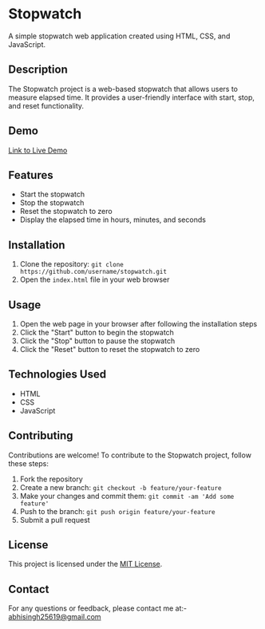 # Stopwatch

A simple stopwatch web application created using HTML, CSS, and JavaScript.

## Description

The Stopwatch project is a web-based stopwatch that allows users to measure elapsed time. It provides a user-friendly interface with start, stop, and reset functionality.

## Demo

[Link to Live Demo](https://example.com)


## Features

- Start the stopwatch
- Stop the stopwatch
- Reset the stopwatch to zero
- Display the elapsed time in hours, minutes, and seconds

## Installation

1. Clone the repository: `git clone https://github.com/username/stopwatch.git`
2. Open the `index.html` file in your web browser

## Usage

1. Open the web page in your browser after following the installation steps
2. Click the "Start" button to begin the stopwatch
3. Click the "Stop" button to pause the stopwatch
4. Click the "Reset" button to reset the stopwatch to zero

## Technologies Used

- HTML
- CSS
- JavaScript

## Contributing

Contributions are welcome! To contribute to the Stopwatch project, follow these steps:

1. Fork the repository
2. Create a new branch: `git checkout -b feature/your-feature`
3. Make your changes and commit them: `git commit -am 'Add some feature'`
4. Push to the branch: `git push origin feature/your-feature`
5. Submit a pull request


## License

This project is licensed under the [MIT License](LICENSE).

## Contact

For any questions or feedback, please contact me at:-   abhisingh25619@gmail.com
